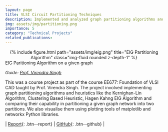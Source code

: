 ```yaml
---
layout: page
title: VLSI Circuit Partitioning Techniques
description: Implemented and analyzed graph partitioning algorithms and heuristics
img: assets/img/partitioning.png
importance: 5
category: "Technical Projects"
related_publications:
---
```


<center>
<div class="row">
    <div class="col-sm mt-4 mt-md-0">
        {% include figure.html path="assets/img/eig.png" title="EIG Partitioning Algorithm" class="img-fluid rounded z-depth-1" %}
    </div>
</div>
</center>
<div class="caption">
    EIG Paritioning Algorithm on a given graph
</div>

_Guide: [Prof. Virendra Singh](https://www.ee.iitb.ac.in/~viren/)_  

This was a course project as part of the course EE677: Foundation of VLSI CAD taught by Prof. Virendra Singh. The project involved implementing graph partitioning algorithms and heuristics like the Kernighan-Lin Algorithm, Clustering Based Heuristic, Hagen Kahng EIG Algorithm and comparing their capability in partitioning a given graph network into two partitions. We also visualise them using plotting tools of matplotlib and networkx Python libraries.

| [Report](https://anubhavbhatla.github.io/assets/pdf/Partitioning_Report.pdf){: .btn--report} | [GitHub](https://github.com/AnubhavBhatla/vlsi-circuit-partitioning-algorithms){: .btn--github} |
